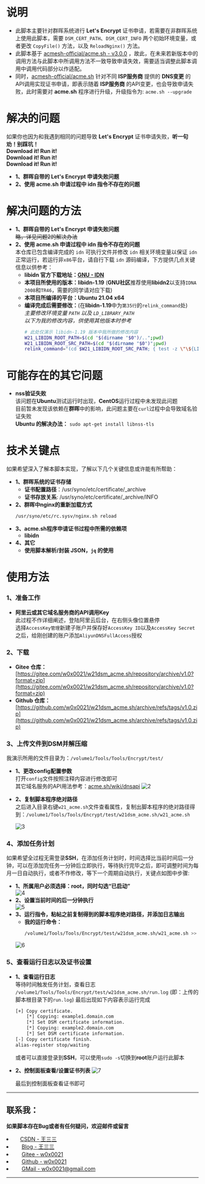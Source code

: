 # 说明
  - 此脚本主要针对群晖系统进行 **Let's Encrypt** 证书申请，若需要在非群晖系统上使用此脚本，需要 `DSM_CERT_PATH`、`DSM_CERT_INFO` 两个初始环境变量，或者更改 `CopyFile()` 方法，以及 `ReloadNginx()` 方法。</br>
  - 此脚本基于 [acmesh-official/acme.sh - v3.0.0](https://github.com/acmesh-official/acme.sh) ，故此，在未来若新版本中的调用方法与此脚本中所调用方法不一致导致申请失效，需要适当调整此脚本调用中调用代码部分以作适配。</br>
  - 同时，[acmesh-official/acme.sh](https://github.com/acmesh-official/acme.sh)  针对不同 **ISP服务商** 提供的 **DNS变更** 的API调用实现证书申请，即表示随着 **ISP服务商** 的API变更，也会导致申请失败，此时需要对 **acme.sh** 程序进行升级，升级指令为: `acme.sh --upgrade`</br>

# 解决的问题
  如果你也因为和我遇到相同的问题导致 **Let's Encrypt** 证书申请失败，**听一句劝！别踩坑！**</br>
  **Download it! Run it!**</br>
  **Download it! Run it!**</br>
  **Download it! Run it!**</br>
  - **1、群晖自带的 Let's Encrypt 申请失败问题**</br>
  - **2、使用 acme.sh 申请过程中 idn 指令不存在的问题**</br>

# 解决问题的方法
  - **1、群晖自带的 Let's Encrypt 申请失败问题**</br>
    ~~略，详见问题2的解决办法~~
  - **2、使用 acme.sh 申请过程中 idn 指令不存在的问题**</br>
    本仓库已包含编译完成的 `idn` 可执行文件并修改 `idn` 相关环境变量以保证 `idn` 正常运行，若运行非`x86`平台，请自行下载 `idn` 源码编译，下方提供几点关键信息以供参考：
    - **libidn 官方下载地址：[GNU - IDN](https://ftp.gnu.org/gnu/libidn/)**</br>
    - **本项目所使用的版本：libidn-1.19** (**GNU社区**推荐使用**libidn2**以支持`IDNA 2008`和`TR46`，需要的同学请对应下载)
    - **本项目所编译的平台：Ubuntu 21.04 x64**</br>
    - **编译完成后需要修改：**(在**libidn-1.19**中为`第35行`的`relink_command`处)</br>
      *主要修改环境变量 `PATH` 以及 `LD_LIBRARY_PATH`*</br>
      *以下为我的修改内容，供使用其他版本时参考*</br>
      ```bash
      # 此处仅演示 libidn-1.19 版本中我所做的修改内容
      W21_LIBIDN_ROOT_PATH=$(cd "$(dirname "$0")/..";pwd)
      W21_LIBIDN_ROOT_SRC_PATH=$(cd "$(dirname "$0")";pwd)
      relink_command="(cd $W21_LIBIDN_ROOT_SRC_PATH; { test -z \"\${LIBRARY_PATH+set}\" || unset LIBRARY_PATH || { LIBRARY_PATH=; export LIBRARY_PATH; }; }; { test -z \"\${COMPILER_PATH+set}\" || unset COMPILER_PATH || { COMPILER_PATH=; export COMPILER_PATH; }; }; { test -z \"\${GCC_EXEC_PREFIX+set}\" || unset GCC_EXEC_PREFIX || { GCC_EXEC_PREFIX=; export GCC_EXEC_PREFIX; }; }; { test -z \"\${LD_RUN_PATH+set}\" || unset LD_RUN_PATH || { LD_RUN_PATH=; export LD_RUN_PATH; }; }; { test -z \"\${LD_LIBRARY_PATH+set}\" || unset LD_LIBRARY_PATH || { LD_LIBRARY_PATH=; export LD_LIBRARY_PATH; }; }; PATH=\"$PATH\"; export PATH; gcc -g -O2 -o \$progdir/\$file idn.o idn_cmd.o  ../lib/.libs/libidn.so ../gl/.libs/libgnu.a  -Wl,--rpath -Wl,$W21_LIBIDN_ROOT_PATH/lib/.libs ) "
      ```

# 可能存在的其它问题
  - **nss验证失败**</br>
    该问题在**Ubuntu**测试运行时出现，**CentOS**运行过程中未发现此问题</br>
    目前暂未发现该依赖在**群晖**中的影响，此问题主要在`curl`过程中会导致域名验证失败</br>
    **Ubuntu 的解决办法：** ```sudo apt-get install libnss-tls```</br>

# 技术关键点
  如果希望深入了解本脚本实现，了解以下几个关键信息或许能有所帮助：
  - **1、群晖系统的证书存储**</br>
    - **证书配置路径**：/usr/syno/etc/certificate/_archive</br>
    - **证书存放关系**: /usr/syno/etc/certificate/_archive/INFO</br>
  - **2、群晖中nginx的重新加载方式**</br>
    ```bash
    /usr/syno/etc/rc.sysv/nginx.sh reload
    ```
  - **3、acme.sh程序申请证书过程中所需的依赖项**</br>
    - **libidn**</br>
  - **4、其它**</br>
    - **使用脚本解析/封装 JSON，`jq` 的使用**

# 使用方法
### 1、准备工作
  - **阿里云或其它域名服务商的API调用Key**</br>
    此过程不作详细阐述，登陆阿里云后台，在右侧头像位置悬停</br>
    选择`AccessKey管理`新建子账户并保存好`AccessKey ID`以及`AccessKey Secret`</br>
    之后，给刚创建的账户添加`AliyunDNSFullAccess`授权</br>

### 2、下载
  - **Gitee 仓库：** [https://gitee.com/w0x0021/w21dsm_acme.sh/repository/archive/v1.0?format=zip](https://gitee.com/w0x0021/w21dsm_acme.sh/repository/archive/v1.0?format=zip)
  - **Github 仓库：** [https://github.com/w0x0021/w21dsm_acme.sh/archive/refs/tags/v1.0.zip](https://github.com/w0x0021/w21dsm_acme.sh/archive/refs/tags/v1.0.zip)</br>

### 3、上传文件到DSM并解压缩
  我演示所用的文件目录为：`/volume1/Tools/Tools/Encrypt/test/`</br>
  - **1、更改config配置参数**</br>
    打开`config`文件按照注释内容进行修改即可</br>
    其它域名服务的API用法参考：[acme.sh/wiki/dnsapi](https://github.com/acmesh-official/acme.sh/wiki/dnsapi)
    ![2](./image/2.png)

  - **2、复制脚本程序绝对路径**</br>
    之后进入目录右键`w21_acme.sh`文件查看属性，复制出脚本程序的绝对路径得到：`/volume1/Tools/Tools/Encrypt/test/w21dsm_acme.sh/w21_acme.sh`
  
    ![3](./image/3.png)
  
### 4、添加任务计划
  如果希望全过程无需登录**SSH**，在添加任务计划时，时间选择比当前时间后一分钟，可以在添加完任务一分钟后立即执行，等待执行完毕之后，即可调整时间为每月一日自动执行，或者不作修改，等下一个周期自动执行，关键点如图中步骤:</br>
  - **1、所属用户必须选择：root，同时勾选“已启动”**</br>
    ![4](./image/4.png)
  - **2、设置当前时间的后一分钟执行**</br>
    ![5](./image/5.png)
  - **3、运行指令，粘帖之前复制得到的脚本程序绝对路径，并添加日志输出**</br>
    - **我的运行命令：**</br>
      ```bash
      /volume1/Tools/Tools/Encrypt/test/w21dsm_acme.sh/w21_acme.sh >> /volume1/Tools/Tools/Encrypt/test/w21dsm_acme.sh/run.log &
      ```
    ![6](./image/6.png)
### 5、查看运行日志以及证书设置
  - **1、查看运行日志**</br>
    等待时间触发任务计划，查看日志 `/volume1/Tools/Tools/Encrypt/test/w21dsm_acme.sh/run.log` (即：上传的脚本根目录下的`run.log`) 最后出现如下内容表示运行完成</br>
    ```bash
    [+] Copy certificate.
        [*] Copying: example1.domain.com
        [*] Set DSM certificate information.
        [*] Copying: example2.domain.com
        [*] Set DSM certificate information.
    [-] Copy certificate finish.
    alias-register stop/waiting
    ```
    或者可以直接登录到**SSH**，可以使用`sudo -s`切换到**root**账户运行此脚本
  - **2、控制面板查看/设置证书列表**
    ![7](./image/7.png)

    最后到控制面板查看证书即可

------

## 联系我：
  **如果脚本存在Bug或者有任何疑问，欢迎邮件或留言**</br>
  <li>
      <IMG style="width: 12px; height: 12px" src="https://blog.csdn.net/favicon.ico">
      <a target="view_window" href="https://blog.csdn.org/byb123/">CSDN - 王三三</a>
  </li>
  <li>
      <IMG style="width: 16px; height: 16px" src="https://www.wangsansan.com/favicon.ico">
      <a target="view_window" href="https://www.wangsansan.com">Blog - 王三三</a>
  </li>
  <li>
      <IMG style="width: 16px; height: 16px" src="https://gitee.com/favicon.ico">
      <a target="view_window" href="https://gitee.com/w0x0021">Gitee - w0x0021</a>
  </li>
  <li>
      <IMG style="width: 16px; height: 16px" src="https://github.com/favicon.ico">
      <a target="view_window" href="https://github.com/w0x0021">Github - w0x0021</a>
  </li>
  <li>
      <IMG style="width: 16px; height: 16px" src="https://www.wangsansan.com/img/other/gmail.ico">
      <a target="view_window" href="mailto:w0x0021@gmail.com">GMail - w0x0021@gmail.com</a>
  </li>

------
